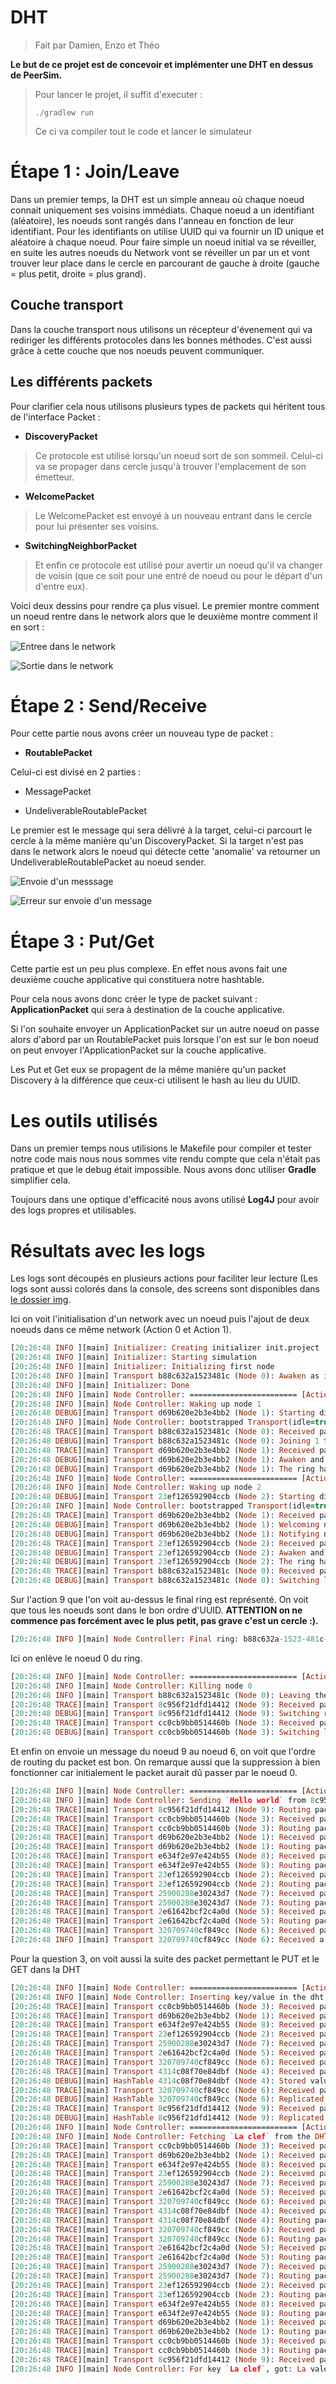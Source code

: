 # DHT

> Fait par Damien, Enzo et Théo

**Le but de ce projet est de concevoir et implémenter une DHT en dessus de PeerSim.**

> Pour lancer le projet, il suffit d'executer :
> ```shell
> ./gradlew run
> ```
> Ce ci va compiler tout le code et lancer le simulateur

# Étape 1 : Join/Leave
Dans un premier temps, la DHT est un simple anneau où chaque noeud 
connait uniquement ses voisins immédiats. Chaque noeud a un identifiant 
(aléatoire), les noeuds sont rangés dans l'anneau en fonction de leur 
identifiant. Pour les identifiants on utilise UUID qui va fournir un ID 
unique et aléatoire à chaque noeud. 
Pour faire simple un noeud initial va se réveiller, en suite les autres 
noeuds du Network vont se réveiller un par un et vont trouver leur place 
dans le cercle en parcourant de gauche à droite (gauche = plus petit, 
droite = plus grand). 


## Couche transport
Dans la couche transport nous utilisons un récepteur d'évenement qui va 
rediriger les différents protocoles dans les bonnes méthodes. 
C'est aussi grâce à cette couche que nos noeuds peuvent communiquer.

## Les différents packets
Pour clarifier cela nous utilisons plusieurs types de packets qui héritent tous 
de l'interface Packet :

- **DiscoveryPacket**
> Ce protocole est utilisé lorsqu'un noeud sort de son sommeil. Celui-ci va 
> se propager dans cercle jusqu'à trouver l'emplacement de son émetteur.
- **WelcomePacket**
> Le WelcomePacket est envoyé à un nouveau entrant dans le cercle pour lui 
> présenter ses voisins.
- **SwitchingNeighborPacket** 
> Et enfin ce protocole est utilisé pour avertir un noeud qu'il va changer de 
> voisin (que ce soit pour une entré de noeud ou pour le départ d'un d'entre eux). 

Voici deux dessins pour rendre ça plus visuel. Le premier montre comment un 
noeud rentre dans le network alors que le deuxième montre comment il en sort : 

![Entree dans le network](img/entree.png)

![Sortie dans le network](img/sortie.png)

# Étape 2 : Send/Receive
Pour cette partie nous avons créer un nouveau type de packet : 

- **RoutablePacket**

Celui-ci est divisé en 2 parties : 

- MessagePacket

- UndeliverableRoutablePacket

Le premier est le message qui sera délivré à la target, celui-ci parcourt 
le cercle à la même manière qu'un DiscoveryPacket. 
Si la target n'est pas dans le network alors le noeud qui détecte cette 
'anomalie' va retourner un UndeliverableRoutablePacket au noeud sender.

![Envoie d'un messsage](img/envoieMessage.png)

![Erreur sur envoie d'un message](img/errMessage.png)

# Étape 3 : Put/Get 
Cette partie est un peu plus complexe. En effet nous avons fait une deuxième couche 
applicative qui constituera notre hashtable.

Pour cela nous avons donc créer le type de packet suivant : **ApplicationPacket** qui sera à 
destination de la couche applicative.

Si l'on souhaite envoyer un ApplicationPacket sur un autre noeud on passe alors d'abord par 
un RoutablePacket puis lorsque l'on est sur le bon noeud on peut envoyer l'ApplicationPacket sur 
la couche applicative.  

Les Put et Get eux se propagent de la même manière qu'un packet Discovery à la différence que 
ceux-ci utilisent le hash au lieu du UUID. 


# Les outils utilisés 
Dans un premier temps nous utilisions le Makefile pour compiler et tester 
notre code mais nous nous sommes vite rendu compte que cela n'était pas 
pratique et que le debug était impossible. Nous avons donc utiliser 
**Gradle** simplifier cela. 

Toujours dans une optique d'efficacité nous avons utilisé **Log4J** pour 
avoir des logs propres et utilisables. 

# Résultats avec les logs 

Les logs sont découpés en plusieurs actions pour faciliter leur lecture (Les logs sont aussi
colorés dans la console, des screens sont disponibles dans [le dossier img](img).

Ici on voit l'initialisation d'un network avec un noeud puis l'ajout de
deux noeuds dans ce même network (Action 0 et Action 1).

```prolog
[20:26:48 INFO ][main] Initializer: Creating initializer init.project
[20:26:48 INFO ][main] Initializer: Starting simulation
[20:26:48 INFO ][main] Initializer: Initializing first node
[20:26:48 INFO ][main] Transport b88c632a1523481c (Node 0): Awaken as initial node
[20:26:48 INFO ][main] Initializer: Done
[20:26:48 INFO ][main] Node Controller: ======================== [Action 0] ========================
[20:26:48 INFO ][main] Node Controller: Waking up node 1
[20:26:48 DEBUG][main] Transport d69b620e2b3e4bb2 (Node 1): Starting discovery, contacting node 0 (b88c632a-1523-481c-b029-b3f8375b740c) and waiting for response
[20:26:48 INFO ][main] Node Controller: bootstrapped Transport(idle=true, localNode=1, left=null, right=null, id=d69b620e-2b3e-4bb2-86b5-70392be84e7c)
[20:26:48 TRACE][main] Transport b88c632a1523481c (Node 0): Received packet: Packet.DiscoveryPacket(address=1, nodeId=d69b620e-2b3e-4bb2-86b5-70392be84e7c)
[20:26:48 DEBUG][main] Transport b88c632a1523481c (Node 0): Joining 1 to form a ring of size 2
[20:26:48 TRACE][main] Transport d69b620e2b3e4bb2 (Node 1): Received packet: Packet.WelcomePacket(left=0, right=0)
[20:26:48 DEBUG][main] Transport d69b620e2b3e4bb2 (Node 1): Awaken and joined the ring (left=0, right=0)
[20:26:48 DEBUG][main] Transport d69b620e2b3e4bb2 (Node 1): The ring has now a size of 2
[20:26:48 INFO ][main] Node Controller: ======================== [Action 1] ========================
[20:26:48 INFO ][main] Node Controller: Waking up node 2
[20:26:48 DEBUG][main] Transport 23ef126592904ccb (Node 2): Starting discovery, contacting node 1 (d69b620e-2b3e-4bb2-86b5-70392be84e7c) and waiting for response
[20:26:48 INFO ][main] Node Controller: bootstrapped Transport(idle=true, localNode=2, left=null, right=null, id=23ef1265-9290-4ccb-9cd5-9c35c510c8d0)
[20:26:48 TRACE][main] Transport d69b620e2b3e4bb2 (Node 1): Received packet: Packet.DiscoveryPacket(address=2, nodeId=23ef1265-9290-4ccb-9cd5-9c35c510c8d0)
[20:26:48 DEBUG][main] Transport d69b620e2b3e4bb2 (Node 1): Welcoming node 2 (23ef1265-9290-4ccb-9cd5-9c35c510c8d0) as my new right node
[20:26:48 DEBUG][main] Transport d69b620e2b3e4bb2 (Node 1): Notifying node 0 (b88c632a-1523-481c-b029-b3f8375b740c) of their new left node
[20:26:48 TRACE][main] Transport 23ef126592904ccb (Node 2): Received packet: Packet.WelcomePacket(left=1, right=0)
[20:26:48 DEBUG][main] Transport 23ef126592904ccb (Node 2): Awaken and joined the ring (left=1, right=0)
[20:26:48 DEBUG][main] Transport 23ef126592904ccb (Node 2): The ring has now a size of 3
[20:26:48 TRACE][main] Transport b88c632a1523481c (Node 0): Received packet: Packet.SwitchNeighborPacket(left=true, address=2)
[20:26:48 DEBUG][main] Transport b88c632a1523481c (Node 0): Switching left neighbor from 1 to 2
```

Sur l'action 9 que l'on voit au-dessus le final ring est représenté. 
On voit que tous les noeuds sont dans le bon ordre d'UUID.
**ATTENTION on ne commence pas forcément avec le plus petit, pas grave c'est un cercle :).**

```prolog
[20:26:48 INFO ][main] Node Controller: Final ring: b88c632a-1523-481c-b029-b3f8375b740c (0) ⇒ cc0cb9bb-0514-460b-b555-f8a60502a379 (3) ⇒ d69b620e-2b3e-4bb2-86b5-70392be84e7c (1) ⇒ e634f2e9-7e42-4b55-a495-083166d7518b (8) ⇒ 23ef1265-9290-4ccb-9cd5-9c35c510c8d0 (2) ⇒ 25900288-e302-43d7-a754-0eeea294a16e (7) ⇒ 2e61642b-cf2c-4a0d-a008-b4f66e1f8859 (5) ⇒ 32070974-0cf8-49cc-ab0a-ed8b9a459c0a (6) ⇒ 4314c08f-70e8-4dbf-8c95-47fe074e8ced (4) ⇒ 8c956f21-dfd1-4412-a8ea-33695adf18ed (9)
```

Ici on enlève le noeud 0 du ring. 

```prolog
[20:26:48 INFO ][main] Node Controller: ======================== [Action 10] ========================
[20:26:48 INFO ][main] Node Controller: Killing node 0
[20:26:48 INFO ][main] Transport b88c632a1523481c (Node 0): Leaving the ring (notifying neighbors)
[20:26:48 TRACE][main] Transport 8c956f21dfd14412 (Node 9): Received packet: Packet.SwitchNeighborPacket(left=false, address=3)
[20:26:48 DEBUG][main] Transport 8c956f21dfd14412 (Node 9): Switching right neighbor from 0 to 3
[20:26:48 TRACE][main] Transport cc0cb9bb0514460b (Node 3): Received packet: Packet.SwitchNeighborPacket(left=true, address=9)
[20:26:48 DEBUG][main] Transport cc0cb9bb0514460b (Node 3): Switching left neighbor from 0 to 9
```

Et enfin on envoie un message du noeud 9 au noeud 6, on voit que l'ordre de 
routing du packet est bon. On remarque aussi que la suppression à bien fonctionner car 
initialement le packet aurait dû passer par le noeud 0.

```prolog
[20:26:48 INFO ][main] Node Controller: ======================== [Action 11] ========================
[20:26:48 INFO ][main] Node Controller: Sending `Hello world` from 8c956f21-dfd1-4412-a8ea-33695adf18ed (9) to 32070974-0cf8-49cc-ab0a-ed8b9a459c0a (6)
[20:26:48 TRACE][main] Transport 8c956f21dfd14412 (Node 9): Routing packet to right: 3 (cc0cb9bb-0514-460b-b555-f8a60502a379)
[20:26:48 TRACE][main] Transport cc0cb9bb0514460b (Node 3): Received packet: RoutablePacket.MessagePacket(sender=8c956f21-dfd1-4412-a8ea-33695adf18ed, target=32070974-0cf8-49cc-ab0a-ed8b9a459c0a, message=Hello world)
[20:26:48 TRACE][main] Transport cc0cb9bb0514460b (Node 3): Routing packet to right: 1 (d69b620e-2b3e-4bb2-86b5-70392be84e7c)
[20:26:48 TRACE][main] Transport d69b620e2b3e4bb2 (Node 1): Received packet: RoutablePacket.MessagePacket(sender=8c956f21-dfd1-4412-a8ea-33695adf18ed, target=32070974-0cf8-49cc-ab0a-ed8b9a459c0a, message=Hello world)
[20:26:48 TRACE][main] Transport d69b620e2b3e4bb2 (Node 1): Routing packet to right: 8 (e634f2e9-7e42-4b55-a495-083166d7518b)
[20:26:48 TRACE][main] Transport e634f2e97e424b55 (Node 8): Received packet: RoutablePacket.MessagePacket(sender=8c956f21-dfd1-4412-a8ea-33695adf18ed, target=32070974-0cf8-49cc-ab0a-ed8b9a459c0a, message=Hello world)
[20:26:48 TRACE][main] Transport e634f2e97e424b55 (Node 8): Routing packet to right: 2 (23ef1265-9290-4ccb-9cd5-9c35c510c8d0)
[20:26:48 TRACE][main] Transport 23ef126592904ccb (Node 2): Received packet: RoutablePacket.MessagePacket(sender=8c956f21-dfd1-4412-a8ea-33695adf18ed, target=32070974-0cf8-49cc-ab0a-ed8b9a459c0a, message=Hello world)
[20:26:48 TRACE][main] Transport 23ef126592904ccb (Node 2): Routing packet to right: 7 (25900288-e302-43d7-a754-0eeea294a16e)
[20:26:48 TRACE][main] Transport 25900288e30243d7 (Node 7): Received packet: RoutablePacket.MessagePacket(sender=8c956f21-dfd1-4412-a8ea-33695adf18ed, target=32070974-0cf8-49cc-ab0a-ed8b9a459c0a, message=Hello world)
[20:26:48 TRACE][main] Transport 25900288e30243d7 (Node 7): Routing packet to right: 5 (2e61642b-cf2c-4a0d-a008-b4f66e1f8859)
[20:26:48 TRACE][main] Transport 2e61642bcf2c4a0d (Node 5): Received packet: RoutablePacket.MessagePacket(sender=8c956f21-dfd1-4412-a8ea-33695adf18ed, target=32070974-0cf8-49cc-ab0a-ed8b9a459c0a, message=Hello world)
[20:26:48 TRACE][main] Transport 2e61642bcf2c4a0d (Node 5): Routing packet to right: 6 (32070974-0cf8-49cc-ab0a-ed8b9a459c0a)
[20:26:48 TRACE][main] Transport 320709740cf849cc (Node 6): Received packet: RoutablePacket.MessagePacket(sender=8c956f21-dfd1-4412-a8ea-33695adf18ed, target=32070974-0cf8-49cc-ab0a-ed8b9a459c0a, message=Hello world)
[20:26:48 INFO ][main] Transport 320709740cf849cc (Node 6): Received a message from 8c956f21-dfd1-4412-a8ea-33695adf18ed: Hello world
```

Pour la question 3, on voit aussi la suite des packet permettant le PUT et le GET dans la DHT

```prolog
[20:26:48 INFO ][main] Node Controller: ======================== [Action 14] ========================
[20:26:48 INFO ][main] Node Controller: Inserting key/value in the dht: La clef/La valeur
[20:26:48 TRACE][main] Transport cc0cb9bb0514460b (Node 3): Received packet: ApplicationPacket.PutPacket(key=La clef, value=La valeur)
[20:26:48 TRACE][main] Transport d69b620e2b3e4bb2 (Node 1): Received packet: ApplicationPacket.PutPacket(key=La clef, value=La valeur)
[20:26:48 TRACE][main] Transport e634f2e97e424b55 (Node 8): Received packet: ApplicationPacket.PutPacket(key=La clef, value=La valeur)
[20:26:48 TRACE][main] Transport 23ef126592904ccb (Node 2): Received packet: ApplicationPacket.PutPacket(key=La clef, value=La valeur)
[20:26:48 TRACE][main] Transport 25900288e30243d7 (Node 7): Received packet: ApplicationPacket.PutPacket(key=La clef, value=La valeur)
[20:26:48 TRACE][main] Transport 2e61642bcf2c4a0d (Node 5): Received packet: ApplicationPacket.PutPacket(key=La clef, value=La valeur)
[20:26:48 TRACE][main] Transport 320709740cf849cc (Node 6): Received packet: ApplicationPacket.PutPacket(key=La clef, value=La valeur)
[20:26:48 TRACE][main] Transport 4314c08f70e84dbf (Node 4): Received packet: ApplicationPacket.PutPacket(key=La clef, value=La valeur)
[20:26:48 DEBUG][main] HashTable 4314c08f70e84dbf (Node 4): Stored value for `La clef` (hash: 5bd13e75)
[20:26:48 TRACE][main] Transport 320709740cf849cc (Node 6): Received packet: ApplicationPacket.ReplicationPacket(key=La clef, value=La valeur)
[20:26:48 DEBUG][main] HashTable 320709740cf849cc (Node 6): Replicated storage for `La valeur`
[20:26:48 TRACE][main] Transport 8c956f21dfd14412 (Node 9): Received packet: ApplicationPacket.ReplicationPacket(key=La clef, value=La valeur)
[20:26:48 DEBUG][main] HashTable 8c956f21dfd14412 (Node 9): Replicated storage for `La valeur`
[20:26:48 INFO ][main] Node Controller: ======================== [Action 15] ========================
[20:26:48 INFO ][main] Node Controller: Fetching `La clef` from the DHT
[20:26:48 TRACE][main] Transport cc0cb9bb0514460b (Node 3): Received packet: ApplicationPacket.GetPacket(sender=8c956f21-dfd1-4412-a8ea-33695adf18ed, key=La clef)
[20:26:48 TRACE][main] Transport d69b620e2b3e4bb2 (Node 1): Received packet: ApplicationPacket.GetPacket(sender=8c956f21-dfd1-4412-a8ea-33695adf18ed, key=La clef)
[20:26:48 TRACE][main] Transport e634f2e97e424b55 (Node 8): Received packet: ApplicationPacket.GetPacket(sender=8c956f21-dfd1-4412-a8ea-33695adf18ed, key=La clef)
[20:26:48 TRACE][main] Transport 23ef126592904ccb (Node 2): Received packet: ApplicationPacket.GetPacket(sender=8c956f21-dfd1-4412-a8ea-33695adf18ed, key=La clef)
[20:26:48 TRACE][main] Transport 25900288e30243d7 (Node 7): Received packet: ApplicationPacket.GetPacket(sender=8c956f21-dfd1-4412-a8ea-33695adf18ed, key=La clef)
[20:26:48 TRACE][main] Transport 2e61642bcf2c4a0d (Node 5): Received packet: ApplicationPacket.GetPacket(sender=8c956f21-dfd1-4412-a8ea-33695adf18ed, key=La clef)
[20:26:48 TRACE][main] Transport 320709740cf849cc (Node 6): Received packet: ApplicationPacket.GetPacket(sender=8c956f21-dfd1-4412-a8ea-33695adf18ed, key=La clef)
[20:26:48 TRACE][main] Transport 4314c08f70e84dbf (Node 4): Received packet: ApplicationPacket.GetPacket(sender=8c956f21-dfd1-4412-a8ea-33695adf18ed, key=La clef)
[20:26:48 TRACE][main] Transport 4314c08f70e84dbf (Node 4): Routing packet to left: 6 (32070974-0cf8-49cc-ab0a-ed8b9a459c0a)
[20:26:48 TRACE][main] Transport 320709740cf849cc (Node 6): Received packet: ApplicationPacket.GetResponsePacket(sender=4314c08f-70e8-4dbf-8c95-47fe074e8ced, target=8c956f21-dfd1-4412-a8ea-33695adf18ed, key=La clef, value=La valeur)
[20:26:48 TRACE][main] Transport 320709740cf849cc (Node 6): Routing packet to left: 5 (2e61642b-cf2c-4a0d-a008-b4f66e1f8859)
[20:26:48 TRACE][main] Transport 2e61642bcf2c4a0d (Node 5): Received packet: ApplicationPacket.GetResponsePacket(sender=4314c08f-70e8-4dbf-8c95-47fe074e8ced, target=8c956f21-dfd1-4412-a8ea-33695adf18ed, key=La clef, value=La valeur)
[20:26:48 TRACE][main] Transport 2e61642bcf2c4a0d (Node 5): Routing packet to left: 7 (25900288-e302-43d7-a754-0eeea294a16e)
[20:26:48 TRACE][main] Transport 25900288e30243d7 (Node 7): Received packet: ApplicationPacket.GetResponsePacket(sender=4314c08f-70e8-4dbf-8c95-47fe074e8ced, target=8c956f21-dfd1-4412-a8ea-33695adf18ed, key=La clef, value=La valeur)
[20:26:48 TRACE][main] Transport 25900288e30243d7 (Node 7): Routing packet to left: 2 (23ef1265-9290-4ccb-9cd5-9c35c510c8d0)
[20:26:48 TRACE][main] Transport 23ef126592904ccb (Node 2): Received packet: ApplicationPacket.GetResponsePacket(sender=4314c08f-70e8-4dbf-8c95-47fe074e8ced, target=8c956f21-dfd1-4412-a8ea-33695adf18ed, key=La clef, value=La valeur)
[20:26:48 TRACE][main] Transport 23ef126592904ccb (Node 2): Routing packet to left: 8 (e634f2e9-7e42-4b55-a495-083166d7518b)
[20:26:48 TRACE][main] Transport e634f2e97e424b55 (Node 8): Received packet: ApplicationPacket.GetResponsePacket(sender=4314c08f-70e8-4dbf-8c95-47fe074e8ced, target=8c956f21-dfd1-4412-a8ea-33695adf18ed, key=La clef, value=La valeur)
[20:26:48 TRACE][main] Transport e634f2e97e424b55 (Node 8): Routing packet to left: 1 (d69b620e-2b3e-4bb2-86b5-70392be84e7c)
[20:26:48 TRACE][main] Transport d69b620e2b3e4bb2 (Node 1): Received packet: ApplicationPacket.GetResponsePacket(sender=4314c08f-70e8-4dbf-8c95-47fe074e8ced, target=8c956f21-dfd1-4412-a8ea-33695adf18ed, key=La clef, value=La valeur)
[20:26:48 TRACE][main] Transport d69b620e2b3e4bb2 (Node 1): Routing packet to left: 3 (cc0cb9bb-0514-460b-b555-f8a60502a379)
[20:26:48 TRACE][main] Transport cc0cb9bb0514460b (Node 3): Received packet: ApplicationPacket.GetResponsePacket(sender=4314c08f-70e8-4dbf-8c95-47fe074e8ced, target=8c956f21-dfd1-4412-a8ea-33695adf18ed, key=La clef, value=La valeur)
[20:26:48 TRACE][main] Transport cc0cb9bb0514460b (Node 3): Routing packet to left: 9 (8c956f21-dfd1-4412-a8ea-33695adf18ed)
[20:26:48 TRACE][main] Transport 8c956f21dfd14412 (Node 9): Received packet: ApplicationPacket.GetResponsePacket(sender=4314c08f-70e8-4dbf-8c95-47fe074e8ced, target=8c956f21-dfd1-4412-a8ea-33695adf18ed, key=La clef, value=La valeur)
[20:26:48 INFO ][main] Node Controller: For key `La clef`, got: La valeur
```
